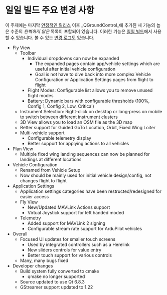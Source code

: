 # 일일 빌드 주요 변경 사항

이 주제에는 마지막 [안정적인 릴리스](../releases/release_notes.md) 이후 _QGroundControl_에 추가된 새 기능의 높은 수준의 _완벽하지 않은_ 목록이 포함되어 있습니다.
이러한 기능은 [일일 빌드](../releases/daily_builds.md)에서 사용할 수 있습니다.
볼 수 있는 [변경 로그](https://github.com/mavlink/qgroundcontrol/blob/master/ChangeLog.md)도 있습니다.

- Fly View
  - Toolbar
    - Individual dropdowns can now be expanded
      - The expanded pages contain app/vehicle settings which are useful after initial vehicle configuration
      - Goal is not have to dive back into more complex Vehicle Configuration or Application Settings pages from flight to flight
    - Flight Modes: Configurable list allows you to remove unused flight modes
    - Battery: Dynamic bars with configurable thresholds (100%, Config 1, Config 2, Low, Critical)
  - Instrument Selection: Right-click on desktop or long‑press on mobile to switch between different instrument clusters
  - 3D View allows you to load an OSM file as the 3D map
  - Better support for Guided GoTo Location, Orbit, Fixed Wing Loiter
  - Multi-vehicle support
    - Configurable telemetry display
    - Better support for applying actions to all vehicles
- Plan View
  - Multiple fixed wing landing sequences can now be planned for landings at different locations
- Vehicle Configuration
  - Renamed from Vehicle Setup
  - Now should be mainly used for initial vehicle design/config, not changes flight to flight
- Application Settings
  - Application settings categories have been restructed/redesigned for easier access
  - Fly View
    - New/Updated MAVLink Actions support
    - Virtual Joystick support for left handed moded
  - Telemetry
    - Added support for MAVLink 2 signing
    - Configurable stream rate support for ArduPilot vehicles
- Overall
  - Focused UI updates for smaller touch screens
    - Used by integrated controllers such as a Herelink
    - New sliders controls for value entry
    - Better touch support for various controls
  - Many, many bugs fixed
- Developer changes
  - Build system fully converted to cmake
    - qmake no longer supported
  - Source updated to use Qt 6.8.3
  - GStreamer support updated to 1.22